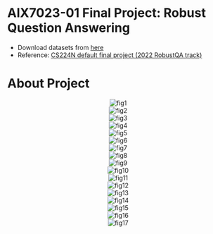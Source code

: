 # AIX7023-01 Final Project: Robust Question Answering

- Download datasets from [here](https://drive.google.com/file/d/1Fv2d30hY-2niU7t61ktnMsi_HUXS6-Qx/view?usp=sharing)
- Reference: [CS224N default final project (2022 RobustQA track)](https://github.com/michiyasunaga/robustqa)

# About Project
<p align="center">
    <img alt='fig1' src="./src/1.PNG?raw=true"></br>
    <img alt='fig2' src="./src/2.PNG?raw=true"></br>
    <img alt='fig3' src="./src/3.PNG?raw=true"></br>
    <img alt='fig4' src="./src/4.PNG?raw=true"></br>
    <img alt='fig5' src="./src/5.PNG?raw=true"></br>
    <img alt='fig6' src="./src/6.PNG?raw=true"></br>
    <img alt='fig7' src="./src/7.PNG?raw=true"></br>
    <img alt='fig8' src="./src/8.PNG?raw=true"></br>
    <img alt='fig9' src="./src/9.PNG?raw=true"></br>
    <img alt='fig10' src="./src/10.PNG?raw=true"></br>
    <img alt='fig11' src="./src/11.PNG?raw=true"></br>
    <img alt='fig12' src="./src/12.PNG?raw=true"></br>
    <img alt='fig13' src="./src/13.PNG?raw=true"></br>
    <img alt='fig14' src="./src/14.PNG?raw=true"></br>
    <img alt='fig15' src="./src/15.PNG?raw=true"></br>
    <img alt='fig16' src="./src/16.PNG?raw=true"></br>
    <img alt='fig17' src="./src/17.PNG?raw=true"></br>
</p>
